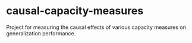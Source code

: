 # causal-capacity-measures
Project for measuring the causal effects of various capacity measures on generalization performance.
